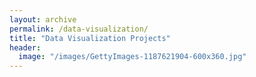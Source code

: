 ```yaml
---
layout: archive
permalink: /data-visualization/
title: "Data Visualization Projects"
header:
  image: "/images/GettyImages-1187621904-600x360.jpg"
---
```

